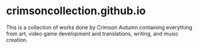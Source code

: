 # crimsoncollection.github.io

This is a collection of works done by Crimson Autumn containing everything from art, video game development and translations, writing, and music creation.